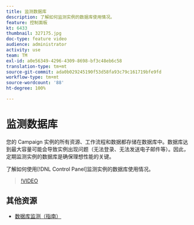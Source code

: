 ```yaml
---
title: 监测数据库
description: 了解如何监测实例的数据库使用情况。
feature: 控制面板
kt: 6433
thumbnail: 327175.jpg
doc-type: feature video
audience: administrator
activity: use
team: TM
exl-id: a0e56349-4296-4309-8698-bf3c48eb6c58
translation-type: tm+mt
source-git-commit: ada0b029245190f53d58fa93c79c161719bfe9fd
workflow-type: tm+mt
source-wordcount: '88'
ht-degree: 100%

---
```


# 监测数据库

您的 Campaign 实例的所有资源、工作流程和数据都存储在数据库中。数据库达到最大容量可能会导致实例出现问题（无法登录、无法发送电子邮件等）。因此，定期监测实例的数据库是确保理想性能的关键。

了解如何使用[!DNL Control Panel]监测实例的数据库使用情况。

>[!VIDEO](https://video.tv.adobe.com/v/327175?quality=12)

## 其他资源

* [数据库监测（指南）](https://experienceleague.adobe.com/docs/control-panel/using/performance-monitoring/database-monitoring.html?lang=zh-Hans#performance-monitoring)
